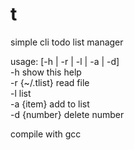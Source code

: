 # t
simple cli todo list manager

usage: [-h | -r | -l | -a | -d]  
    -h show this help  
    -r {~/.tlist} read file  
    -l list  
    -a {item} add to list  
    -d {number} delete number  



compile with gcc
